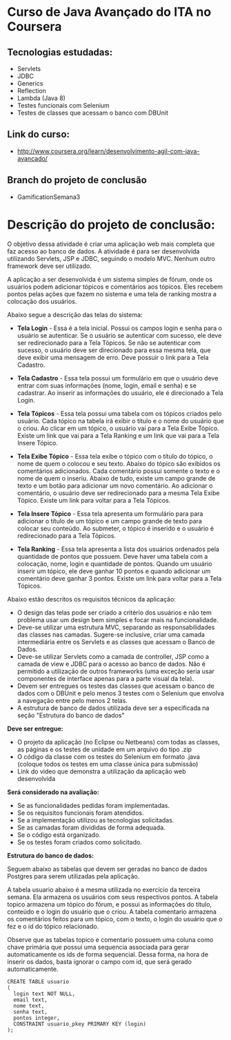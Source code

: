 # Curso de Java Avançado do ITA no Coursera

## Tecnologias estudadas:
 - Servlets
 - JDBC
 - Generics
 - Reflection
 - Lambda (Java 8)
 - Testes funcionais com Selenium
 - Testes de classes que acessam o banco com DBUnit

## Link do curso: 
 - http://www.coursera.org/learn/desenvolvimento-agil-com-java-avancado/

## Branch do projeto de conclusão
 - GamificationSemana3

# Descrição do projeto de conclusão:

O objetivo dessa atividade é criar uma aplicação web mais completa que faz acesso ao banco de dados. A atividade é para ser desenvolvida utilizando Servlets, JSP e JDBC, seguindo o modelo MVC. Nenhum outro framework deve ser utilizado.

A aplicação a ser desenvolvida é um sistema simples de fórum, onde os usuários podem adicionar tópicos e comentários aos tópicos. Eles recebem pontos pelas ações que fazem no sistema e uma tela de ranking mostra a colocação dos usuários.

Abaixo segue a descrição das telas do sistema:

 - **Tela Login** - Essa é a tela inicial. Possui os campos login e senha para o usuário se autenticar. Se o usuário se autenticar com sucesso, ele deve ser redirecionado para a Tela Tópicos. Se não se autenticar com sucesso, o usuário deve ser direcionado para essa mesma tela, que deve exibir uma mensagem de erro. Deve possuir o link para a Tela Cadastro.

 - **Tela Cadastro** - Essa tela possui um formulário em que o usuário deve entrar com suas informações (nome, login, email e senha) e se cadastrar. Ao inserir as informações do usuário, ele é direcionado a Tela Login.

 - **Tela Tópicos** - Essa tela possui uma tabela com os tópicos criados pelo usuário. Cada tópico na tabela irá exibir o título e o nome do usuário que o criou. Ao clicar em um tópico, o usuário vai para a Tela Exibe Tópico. Existe um link que vai para a Tela Ranking e um link que vai para a Tela Insere Tópico.

 - **Tela Exibe Tópico** - Essa tela exibe o tópico com o título do tópico, o nome de quem o colocou e seu texto. Abaixo do tópico são exibidos os comentários adicionados. Cada comentário possui somente o texto e o nome de quem o inseriu. Abaixo de tudo, existe um campo grande de texto e um botão para adicionar um novo comentário. Ao adicionar o comentário, o usuário deve ser redirecionado para a mesma Tela Exibe Tópico. Existe um link para voltar para a Tela Tópicos.

 - **Tela Insere Tópico** - Essa tela apresenta um formulário para para adicionar o título de um tópico e um campo grande de texto para colocar seu conteúdo. Ao submeter, o tópico é inserido e o usuário é redirecionado para a Tela Tópicos.

 - **Tela Ranking** - Essa tela apresenta a lista dos usuários ordenados pela quantidade de pontos que possuem. Deve haver uma tabela com a colocação, nome, login e quantidade de pontos. Quando um usuário inserir um tópico, ele deve ganhar 10 pontos e quando adicionar um comentário deve ganhar 3 pontos. Existe um link para voltar para a Tela Tópicos.
 
Abaixo estão descritos os requisitos técnicos da aplicação:

 - O design das telas pode ser criado a critério dos usuários e não tem problema usar um design bem simples e focar mais na funcionalidade.
 - Deve-se utilizar uma estrutura MVC, separando as responsabilidades das classes nas camadas. Sugere-se inclusive, criar uma camada intermediária entre os Servlets e as classes que acessam o Banco de Dados.
 - Deve-se utilizar Servlets como a camada de controller, JSP como a camada de view e JDBC para o acesso ao banco de dados. Não é permitido a utilização de outros frameworks (uma exceção seria usar componentes de interface apenas para a parte visual da tela).
 - Devem ser entregues os testes das classes que acessam o banco de dados com o DBUnit e pelo menos 3 testes com o Selenium que envolva a navegação entre pelo menos 2 telas.
 - A estrutura de banco de dados utilizada deve ser a especificada na seção "Estrutura do banco de dados"
 
**Deve ser entregue:**

 - O projeto da aplicação (no Eclipse ou Netbeans) com todas as classes, as páginas e os testes de unidade em um arquivo do tipo .zip
 - O código da classe com os testes do Selenium em formato .java (coloque todos os testes em uma classe única para submissão)
 - Link do video que demonstra a utilização da aplicação web desenvolvida

**Será considerado na avaliação:**

 - Se as funcionalidades pedidas foram implementadas.
 - Se os requisitos funcionais foram atendidos.
 - Se a implementação utilizou as tecnologias solicitadas.
 - Se as camadas foram divididas de forma adequada.
 - Se o código está organizado.
 - Se os testes foram criados como solicitado.
 
**Estrutura do banco de dados:**

Seguem abaixo as tabelas que devem ser geradas no banco de dados Postgres para serem utilizadas pela aplicação.

A tabela usuario abaixo é a mesma utilizada no exercício da terceira semana. Ela armazena os usuários com seus respectivos pontos. A tabela topico armazena um tópico do fórum, e possui as informações do título, conteúdo e o login do usuário que o criou. A tabela comentario armazena os comentários feitos para um tópico, com o texto, o login do usuário que o fez e o id do tópico relacionado.

Observe que as tabelas topico e comentario possuem uma coluna como chave primária que possui uma sequencia associada para gerar automaticamente os ids de forma sequencial. Dessa forma, na hora de inserir os dados, basta ignorar o campo com id, que será gerado automaticamente.

```
CREATE TABLE usuario
(
  login text NOT NULL,
  email text,
  nome text,
  senha text,
  pontos integer,
  CONSTRAINT usuario_pkey PRIMARY KEY (login)
);
```

